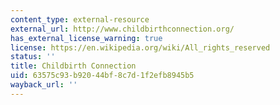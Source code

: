 ```yaml
---
content_type: external-resource
external_url: http://www.childbirthconnection.org/
has_external_license_warning: true
license: https://en.wikipedia.org/wiki/All_rights_reserved
status: ''
title: Childbirth Connection
uid: 63575c93-b920-44bf-8c7d-1f2efb8945b5
wayback_url: ''
---
```

